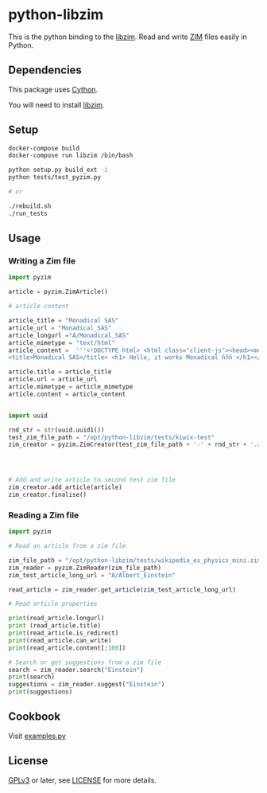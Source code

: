 
python-libzim
===========

This is the python binding to the [libzim](https://github.com/openzim/libzim).  Read and write
[ZIM](https://openzim.org) files easily in Python.

## Dependencies

This package uses [Cython](https://github.com/cython/cython).

You will need to install [libzim](https://github.com/openzim/libzim).



## Setup

```bash
docker-compose build
docker-compose run libzim /bin/bash
```
```bash
python setup.py build_ext -i
python tests/test_pyzim.py

# or

./rebuild.sh
./run_tests
```

## Usage

### Writing a Zim file

```python
import pyzim

article = pyzim.ZimArticle()

# article content

article_title = "Monadical SAS"
article_url = "Monadical_SAS"
article_longurl ="A/Monadical_SAS"
article_mimetype = "text/html"
article_content =  '''<!DOCTYPE html> <html class="client-js"><head><meta charset="UTF-8">
<title>Monadical SAS</title> <h1> Hello, it works Monadical ñññ </h1></html>'''

article.title = article_title
article.url = article_url
article.mimetype = article_mimetype
article.content = article_content


import uuid

rnd_str = str(uuid.uuid1()) 
test_zim_file_path = "/opt/python-libzim/tests/kiwix-test"
zim_creator = pyzim.ZimCreator(test_zim_file_path + '-' + rnd_str + '.zim',"welcome","spa",2048)




# Add and write article to second test zim file
zim_creator.add_article(article)
zim_creator.finalise()
```

### Reading a Zim file

```python
import pyzim

# Read an article from a zim file

zim_file_path = "/opt/python-libzim/tests/wikipedia_es_physics_mini.zim"
zim_reader = pyzim.ZimReader(zim_file_path)
zim_test_article_long_url = "A/Albert_Einstein"

read_article = zim_reader.get_article(zim_test_article_long_url)

# Read article properties

print(read_article.longurl)
print (read_article.title)
print(read_article.is_redirect)
print(read_article.can_write)
print(read_article.content[:100])

# Search or get suggestions from a zim file
search = zim_reader.search("Einstein")
print(search)
suggestions = zim_reader.suggest("Einstein")
print(suggestions)

```

## Cookbook

Visit [examples.py](pyzim/examples.py)

## License

[GPLv3](https://www.gnu.org/licenses/gpl-3.0) or later, see
[LICENSE](LICENSE) for more details.